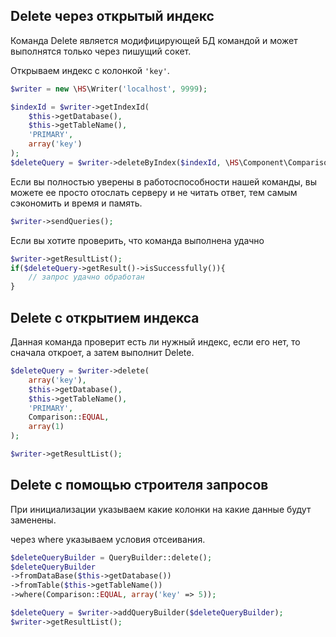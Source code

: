 Delete через открытый индекс
------------
Команда Delete является модифицирующей БД командой и может выполнятся только через пишущий сокет.

Открываем индекс с колонкой `'key'`.
```php
$writer = new \HS\Writer('localhost', 9999);

$indexId = $writer->getIndexId(
    $this->getDatabase(),
    $this->getTableName(),
    'PRIMARY',
    array('key')
);
$deleteQuery = $writer->deleteByIndex($indexId, \HS\Component\Comparison::EQUAL, array(3));
```
Если вы полностью уверены в работоспособности нашей команды, вы можете ее просто отослать серверу и не читать ответ, тем самым сэкономить
и время и память.
```php
$writer->sendQueries();
```
Если вы хотите проверить, что команда выполнена удачно
```php
$writer->getResultList();
if($deleteQuery->getResult()->isSuccessfully()){
    // запрос удачно обработан
}
```

Delete с открытием индекса
------------
Данная команда проверит есть ли нужный индекс, если его нет, то сначала откроет, а затем выполнит Delete.

```php
$deleteQuery = $writer->delete(
    array('key'),
    $this->getDatabase(),
    $this->getTableName(),
    'PRIMARY',
    Comparison::EQUAL,
    array(1)
);

$writer->getResultList();
```

Delete c помощью строителя запросов
------------
При инициализации указываем какие колонки на какие данные будут заменены.

через where указываем условия отсеивания.
```php
$deleteQueryBuilder = QueryBuilder::delete();
$deleteQueryBuilder
->fromDataBase($this->getDatabase())
->fromTable($this->getTableName())
->where(Comparison::EQUAL, array('key' => 5));

$deleteQuery = $writer->addQueryBuilder($deleteQueryBuilder);
$writer->getResultList();
```